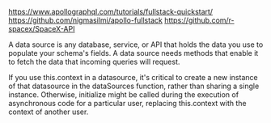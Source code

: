 https://www.apollographql.com/tutorials/fullstack-quickstart/
https://github.com/nigmasilmi/apollo-fullstack
https://github.com/r-spacex/SpaceX-API

A data source is any database, service, or API that holds the data you use to populate your schema's fields.
A data source needs methods that enable it to fetch the data that incoming queries will request.

If you use this.context in a datasource, it's critical to create a new instance of that datasource in the dataSources function, rather than sharing a single instance. Otherwise, initialize might be called during the execution of asynchronous code for a particular user, replacing this.context with the context of another user.
